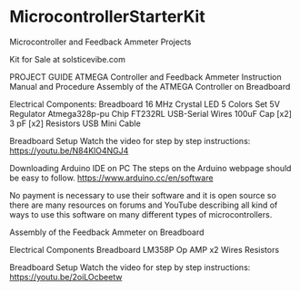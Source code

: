 # MicrocontrollerStarterKit
Microcontroller and Feedback Ammeter Projects

Kit for Sale at solsticevibe.com

PROJECT GUIDE
ATMEGA Controller and Feedback Ammeter
Instruction Manual and Procedure
Assembly of the ATMEGA Controller on Breadboard

Electrical Components:
Breadboard
16 MHz Crystal
LED 5 Colors Set
5V Regulator
Atmega328p-pu Chip
FT232RL USB-Serial
Wires
100uF Cap [x2]
3 pF [x2]
Resistors
USB Mini Cable

Breadboard Setup
Watch the video for step by step instructions: https://youtu.be/N84KlO4NGJ4
 

Downloading Arduino IDE on PC
The steps on the Arduino webpage should be easy to follow. 
https://www.arduino.cc/en/software

No payment is necessary to use their software and it is open source so there are many resources on forums and YouTube describing all kind of ways to use this software on many different types of microcontrollers.


Assembly of the Feedback Ammeter on Breadboard

Electrical Components
Breadboard
LM358P Op AMP x2
Wires
Resistors

Breadboard Setup
Watch the video for step by step instructions: https://youtu.be/2oiLOcbeetw
 


